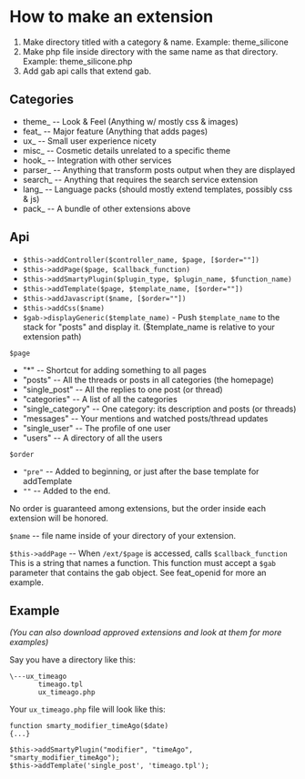 # How to make an extension

1. Make directory titled with a category & name. Example: theme_silicone
2. Make php file inside directory with the same name as that directory. Example: theme_silicone.php
3. Add gab api calls that extend gab.

## Categories

- theme_ -- Look & Feel (Anything w/ mostly css & images)
- feat_ -- Major feature (Anything that adds pages)
- ux_   -- Small user experience nicety
- misc_ -- Cosmetic details unrelated to a specific theme
- hook_ -- Integration with other services
- parser_ -- Anything that transform posts output when they are displayed
- search_ -- Anything that requires the search service extension
- lang_ -- Language packs (should mostly extend templates, possibly css & js)
- pack_ -- A bundle of other extensions above

## Api

- ``$this->addController($controller_name, $page, [$order=""])``
- ``$this->addPage($page, $callback_function)``
- ``$this->addSmartyPlugin($plugin_type, $plugin_name, $function_name)``
- ``$this->addTemplate($page, $template_name, [$order=""])``
- ``$this->addJavascript($name, [$order=""])``
- ``$this->addCss($name)``
- ``$gab->displayGeneric($template_name)`` - Push ``$template_name`` to the stack for "posts" and display it. ($template_name is relative to your extension path)

``$page``

- "*" -- Shortcut for adding something to all pages
- "posts" -- All the threads or posts in all categories (the homepage)
- "single_post" -- All the replies to one post (or thread)
- "categories" -- A list of all the categories
- "single_category" -- One category: its description and posts (or threads)
- "messages" -- Your mentions and watched posts/thread updates
- "single_user" -- The profile of one user
- "users" -- A directory of all the users

``$order``

- ``"pre"`` -- Added to beginning, or just after the base template for addTemplate
- ``""`` -- Added to the end.

No order is guaranteed among extensions, but the order inside each extension will be honored.

``$name`` -- file name inside of your directory of your extension.

``$this->addPage`` -- When ``/ext/$page`` is accessed, calls ``$callback_function``
This is a string that names a function. This function must accept a ``$gab``
parameter that contains the gab object. See feat_openid for more an example.

## Example

*(You can also download approved extensions and look at them for more examples)*

Say you have a directory like this:

    \---ux_timeago
           timeago.tpl
           ux_timeago.php

Your ``ux_timeago.php`` file will look like this:

    function smarty_modifier_timeAgo($date)
    {...}

    $this->addSmartyPlugin("modifier", "timeAgo", "smarty_modifier_timeAgo");
    $this->addTemplate('single_post', 'timeago.tpl');








